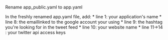 Rename app_public.yaml to app.yaml

In the freshly renamed app.yaml file, add:
    * line 1: your application's name 
    * line 8: the emaillinked to the google account your using
    * line 9: the hashtag you're looking for in the tweet feed
    * line 10: your website name
    * line 11->14 : your twitter api access keys